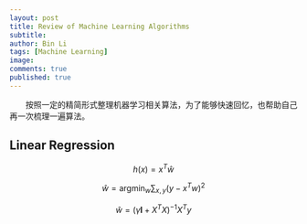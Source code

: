 ```yaml
---
layout: post
title: Review of Machine Learning Algorithms
subtitle: 
author: Bin Li
tags: [Machine Learning]
image: 
comments: true
published: true
---
```


　　按照一定的精简形式整理机器学习相关算法，为了能够快速回忆，也帮助自己再一次梳理一遍算法。

## Linear Regression

$$
h(x) = x^T \hat{w}
$$

$$
\hat{w}=\text{argmin}_{w} \sum_{x, y}\left(y-x^{T} w\right)^{2}
$$

$$
\hat { w } = \left( \gamma \mathbf { I } + X ^ { T } X \right) ^ { - 1 } X ^ { T } y
$$

